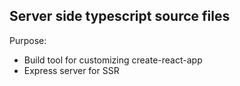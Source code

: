 ## Server side typescript source files

Purpose:
- Build tool for customizing create-react-app
- Express server for SSR
